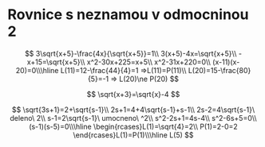 # Rovnice s neznamou v odmocninou 2

$$
3\sqrt{x+5}-\frac{4x}{\sqrt{x+5}}=1\\
3(x+5)-4x=\sqrt{x+5}\\
-x+15=\sqrt{x+5}\\
x^2-30x+225=x+5\\
x^2-31x+220=0\\
(x-11)(x-20)=0\\\hline
L(11)=12-\frac{44}{4}=1 =>L(11)=P(11)\\
L(20)=15-\frac{80}{5}=-1 => L(20)\ne P(20)
$$


$$
\sqrt{x+3}=\sqrt{x}-4
$$

$$
\sqrt{3s+1}=2+\sqrt{s-1}\\
2s+1=4+4\sqrt{s-1}+s-1\\
2s-2=4\sqrt{s-1}\ deleno\ 2\\
s-1=2\sqrt{s-1}\ umocneno\ ^2\\
s^2-2s+1=4s-4\\
s^2-6s+5=0\\
(s-1)(s-5)=0\\\hline
\begin{rcases}L(1)=\sqrt{4}=2\\
P(1)=2-0=2 \end{rcases}L(1)=P(1)\\\hline
L(5)
$$



